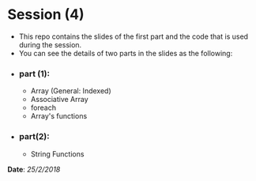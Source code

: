 # Session (4)

- This repo contains the slides of the first part and the code that is used during the session.
- You can see the details of two parts in the slides as the following:

* ### part (1):
  * Array (General: Indexed)
  * Associative Array
  * foreach
  * Array's functions
  
* ### part(2):
  * String Functions
    

**Date**: *25/2/2018*
